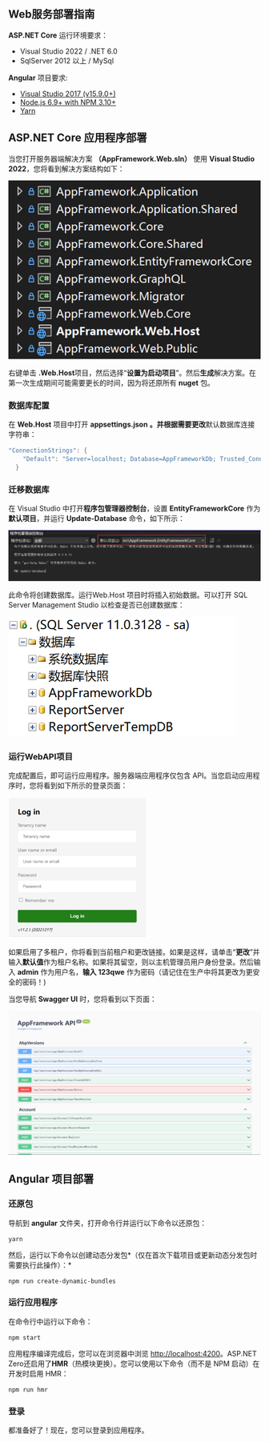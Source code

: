 ##  Web服务部署指南

**ASP.NET Core** 运行环境要求：

- Visual Studio 2022  / .NET 6.0
- SqlServer  2012 以上 / MySql

**Angular** 项目要求:

- [Visual Studio 2017 (v15.9.0+)](https://www.visualstudio.com/)  
- [Node.js 6.9+ with NPM 3.10+](https://nodejs.org/en/download/)
- [Yarn](https://yarnpkg.com/)

## ASP.NET Core 应用程序部署

当您打开服务器端解决方案 **（AppFramework.Web.sln）** 使用 **Visual Studio 2022**，您将看到解决方案结构如下：

![](..\docs\images\aspnetcore.web.sln.png)

右键单击 **.Web.Host**项目，然后选择“**设置为启动项目**”。然后**生成**解决方案。在第一次生成期间可能需要更长的时间，因为将还原所有 **nuget** 包。

### 数据库配置 

在 **Web.Host** 项目中打开 **appsettings.json** **。并根据需要更改**默认数据库连接字符串：

````c#
"ConnectionStrings": { 
    "Default": "Server=localhost; Database=AppFrameworkDb; Trusted_Connection=True;"
  }
````

### 迁移数据库

在 Visual Studio 中打开**程序包管理器控制台**，设置 **EntityFrameworkCore** 作为**默认项目**，并运行 **Update-Database** 命令，如下所示：

![image-20221217210301724](..\docs\images\update.database.png)

此命令将创建数据库。运行Web.Host 项目时将插入初始数据。可以打开 SQL Server Management Studio 以检查是否已创建数据库： 

![image-20221217210522535](..\docs\images\mssql.png)

### 运行WebAPI项目

完成配置后，即可运行应用程序。服务器端应用程序仅包含 API。当您启动应用程序时，您将看到如下所示的登录页面：

<img src="..\docs\images\webapi.login.png" alt="image-20221217210732691" style="zoom: 33%;" />

如果启用了多租户，你将看到当前租户和更改链接。如果是这样，请单击“**更改**”并输入**默认值**作为租户名称。如果将其留空，则以主机管理员用户身份登录。然后输入 **admin** 作为用户名，**输入 123qwe** 作为密码（请记住在生产中将其更改为更安全的密码！)

当您导航 **Swagger UI** 时，您将看到以下页面：

<img src="..\docs\images\openapi.png" alt="image-20221217211017644" style="zoom:50%;" />

## Angular 项目部署

### 还原包

导航到 **angular** 文件夹，打开命令行并运行以下命令以还原包：

````
yarn
````

然后，运行以下命令以创建动态分发包*（仅在首次下载项目或更新动态分发包时需要执行此操作）：*

````
npm run create-dynamic-bundles
````

### 运行应用程序

在命令行中运行以下命令：

````
npm start
````

应用程序编译完成后，您可以在浏览器中浏览 [http://localhost:4200](http://localhost:4200/)。ASP.NET Zero还启用了**HMR**（热模块更换）。您可以使用以下命令（而不是 NPM 启动）在开发时启用 HMR：

````
npm run hmr
````

### 登录

都准备好了！现在，您可以登录到应用程序。

